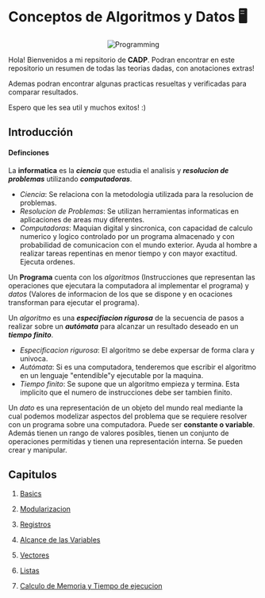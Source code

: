 
# Conceptos de Algoritmos y Datos 🖥

<p align="center">
  <img src="https://media.giphy.com/media/v1.Y2lkPTc5MGI3NjExYmtjenJia3NnaW52dzF2enVybW5sd3Z1dmF3eW9icWVrMzBncjc1eCZlcD12MV9pbnRlcm5hbF9naWZfYnlfaWQmY3Q9Zw/26tn33aiTi1jkl6H6/giphy.gif" alt="Programming"/>
</p>

Hola! Bienvenidos a mi repsitorio de **CADP**. Podran encontrar en este repositorio un resumen de todas las teorias dadas, con anotaciones extras!

Ademas podran encontrar algunas practicas resueltas y verificadas para comparar resultados.

Espero que les sea util y muchos exitos! :)






## Introducción

#### Definciones

La **informatica** es la ***ciencia*** que estudia el analisis y ***resolucion de problemas*** utilizando ***computadoras***.

* *Ciencia*: Se relaciona con la metodologia utilizada para la resolucion de problemas.
* *Resolucion de Problemas*: Se utilizan herramientas informaticas en aplicaciones de areas muy diferentes.
* *Computadoras*: Maquian digital y sincronica, con capacidad de calculo numerico y logico controlado por un programa almacenado y con probabilidad de comunicacion con el mundo exterior. Ayuda al hombre a realizar tareas repentinas en menor tiempo y con mayor exactitud. Ejecuta ordenes.

Un **Programa** cuenta con los *algoritmos* (Instrucciones que representan las operaciones que ejecutara la computadora al implementar el programa) y *datos* (Valores de informacion de los que se dispone y en ocaciones transforman para ejecutar el programa).

Un *algoritmo* es una ***especifiacion rigurosa*** de la secuencia de pasos a realizar sobre un ***autómata*** para alcanzar un resultado deseado en un ***tiempo finito***.

* *Especificacion rigurosa*: El algoritmo se debe expersar de forma clara y univoca.
* *Autómata*: Si es una computadora, tenderemos que escribir el algoritmo en un lenguaje "entendible"y ejecutable por la maquina.
* *Tiempo finito*: Se supone que un algoritmo empieza y termina. Esta implicito que el numero de instrucciones debe ser tambien finito.

Un *dato* es una representación de un objeto del mundo real mediante la cual podemos modelizar aspectos del problema que se requiere resolver con un programa sobre una computadora. Puede ser **constante o variable**. Además tienen un rango de valores posibles, tienen un conjunto de operaciones permitidas y tienen una representación interna. Se pueden crear y manipular.

## Capitulos

1. [Basics](https://github.com/UnMatesito/CADP/blob/main/Resumen%20Teorico/Basics.md)

2. [Modularizacion](https://github.com/UnMatesito/CADP/blob/main/Resumen%20Teorico/Modularizacion.md)

3. [Registros](https://github.com/UnMatesito/CADP/blob/main/Resumen%20Teorico/Registros.md)

4. [Alcance de las Variables](https://github.com/UnMatesito/CADP/blob/main/Resumen%20Teorico/Alcance%20de%20Variables.md)

5. [Vectores](https://pages.github.com/)

6. [Listas](https://pages.github.com/)

7. [Calculo de Memoria y Tiempo de ejecucion](https://pages.github.com/)
